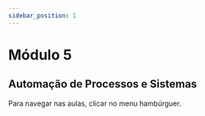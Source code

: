 ```yaml
---
sidebar_position: 1
---
```


# Módulo 5
## Automação de Processos e Sistemas
Para navegar nas aulas, clicar no menu hambúrguer.